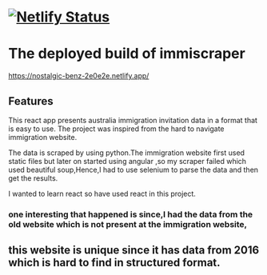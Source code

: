 
# [![Netlify Status](https://api.netlify.com/api/v1/badges/4ebbb747-911d-40e3-9fa9-a96d7dfe8898/deploy-status)](https://app.netlify.com/sites/nostalgic-benz-2e0e2e/deploys)

# The deployed build of immiscraper
https://nostalgic-benz-2e0e2e.netlify.app/


## Features
This react app presents australia immigration invitation data in a format that is easy to use.
The project was inspired from the hard to navigate immigration website.

The data is scraped by using python.The immigration website first used static files but later on started using angular
,so my scraper failed which used beautiful soup,Hence,I had to use selenium to parse the data and then get the results.

I wanted to learn react so have used react in this project.

### one interesting that happened is since,I had the data from the old website which is not present at the immigration website,
## this website is unique since it has data from 2016 which is hard to find in structured format.

